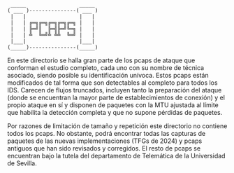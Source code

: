      _____                 _____ 
    ( ___ )---------------( ___ )
     |   |                 |   | 
     |   | ╔═╗╔═╗╔═╗╔═╗╔═╗ |   | 
     |   | ╠═╝║  ╠═╣╠═╝╚═╗ |   | 
     |   | ╩  ╚═╝╩ ╩╩  ╚═╝ |   | 
     |___|                 |___| 
    (_____)---------------(_____)
                                  
En este directorio se halla gran parte de los pcaps de ataque que conforman el estudio completo, cada uno con su nombre de técnica asociado, siendo posible su identificación unívoca.
Estos pcaps están modificados de tal forma que son detectables al completo para todos los IDS. Carecen de flujos truncados, incluyen tanto la preparación del ataque (donde se encuentran la mayor parte de establecimientos de conexión) y el propio ataque en sí y disponen de
paquetes con la MTU ajustada al límite que habilita la detección completa y que no supone pérdidas de paquetes.

Por razones de limitación de tamaño y repetición este directorio no contiene todos los pcaps. No obstante, podrá encontrar todas las capturas de paquetes de las nuevas implementaciones (TFGs de 2024) y pcaps antiguos que han sido revisados y corregidos. El resto de pcaps se encuentran bajo la tutela del departamento de Telemática de la Universidad de Sevilla.
